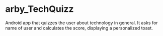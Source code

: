 # arby_TechQuizz
Android app that quizzes the user about technology in general. It asks for name of user and calculates the score, displaying a personalized toast. 
